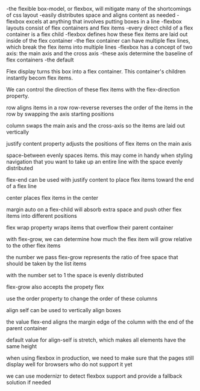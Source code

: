 -the flexible box-model, or flexbox, will mitigate many of the shortcomings of css layout
-easily distributes space and aligns content as needed
-flexbox excels at anything that involves putting boxes in a line
-flexbox layouts consist of flex containers and flex items
-every direct child of a flex container is a flex child
-flexbox defines how these flex items are laid out inside of the flex container
-the flex container can have multiple flex lines, which break the flex items into multiple lines
-flexbox has a concept of two axis: the main axis and the cross axis
-these axis determine the baseline of flex containers
-the default

Flex display turns this box into a flex container.
This container's children instantly becom flex items.

We can control the direction of these flex items with the
flex-direction property.

row aligns items in a row
row-reverse reverses the order of the items in the row
by swapping the axis starting positions

column swaps the main axis and the cross-axis so the items
are laid out vertically

justify content property adjusts the positions of flex items
on the main axis

space-between evenly spaces items. this may come in handy
when styling navigation that you want to take up an
entire line with the space evenly distributed

flex-end can be used with justify content to place flex
items toward the end of a flex line

center places flex items in the center

margin auto on a flex-child will absorb extra space and
push other flex items into different positions

flex wrap property wraps items that overflow their parent
container

with flex-grow, we can determine how much the flex item
will grow relative to the other flex items

the number we pass flex-grow represents the ratio of
free space that should be taken by the list items

with the number set to 1 the space is evenly distributed

flex-grow also accepts the propety flex

use the order property to change the order of these
columns

align self can be used to vertically align boxes

the value flex-end aligns the margin edge of the column
with the end of the parent container

default value for align-self is stretch, which makes all
elements have the same height

when using flexbox in production, we need to make sure that
the pages still display well for browsers who do not
support it yet

we can use modernizr to detect flexbox support and
provide a fallback solution if needed
